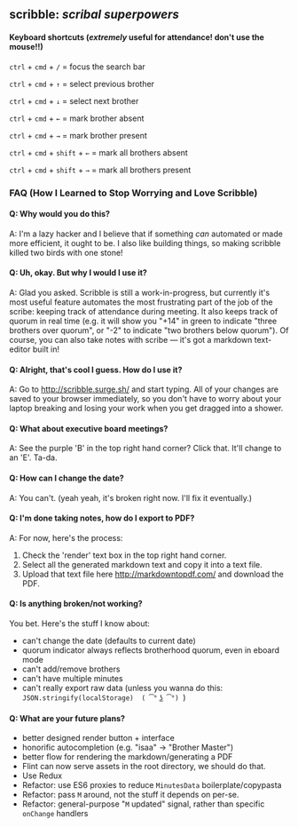 ## scribble: *scribal superpowers*

#### Keyboard shortcuts (*extremely* useful for attendance! don't use the mouse!!)


`ctrl` + `cmd` + `/` =  focus the search bar

`ctrl` + `cmd` + `↑` = select previous brother

`ctrl` + `cmd` + `↓` = select next brother

`ctrl` + `cmd` + `←` = mark brother absent

`ctrl` + `cmd` + `→` = mark brother present

`ctrl` + `cmd` + `shift` + `←` = mark all brothers absent

`ctrl` + `cmd` + `shift` + `→` = mark all brothers present


### FAQ (How I Learned to Stop Worrying and Love Scribble)

#### Q: Why would you do this?

A: I'm a lazy hacker and I believe that if something _can_ automated or made more efficient, it ought to be. I also like building things, so making scribble killed two birds with one stone!

#### Q: Uh, okay. But why I would I use it?

A: Glad you asked. Scribble is still a work-in-progress, but currently it's most useful feature automates the most frustrating part of the job of the scribe: keeping track of attendance during meeting. It also keeps track of quorum in real time (e.g. it will show you "+14" in green to indicate "three brothers over quorum", or "-2" to indicate "two brothers below quorum"). Of course, you can also take notes with scribe — it's got a markdown text-editor built in!

#### Q: Alright, that's cool I guess. How do I use it?

A: Go to http://scribble.surge.sh/ and start typing. All of your changes are saved to your browser immediately, so you don't have to worry about your laptop breaking and losing your work when you get dragged into a shower.

#### Q: What about executive board meetings?

A: See the purple 'B' in the top right hand corner? Click that. It'll change to an 'E'. Ta-da.

#### Q: How can I change the date?

A: You can't. (yeah yeah, it's broken right now. I'll fix it eventually.)

#### Q: I'm done taking notes, how do I export to PDF?

A: For now, here's the process:

1. Check the 'render' text box in the top right hand corner.
2. Select all the generated markdown text and copy it into a text file.
3. Upload that text file here http://markdowntopdf.com/ and download the PDF.

#### Q: Is anything broken/not working?

You bet. Here's the stuff I know about:

- can't change the date (defaults to current date)
- quorum indicator always reflects brotherhood quorum, even in eboard mode
- can't add/remove brothers
- can't have multiple minutes
- can't really export raw data (unless you wanna do this: `JSON.stringify(localStorage)  ( ͡° ͜ʖ ͡°) `)

#### Q: What are your future plans?

- better designed render button + interface
- honorific autocompletion (e.g. "isaa<tab>" -> "Brother Master")
- better flow for rendering the markdown/generating a PDF
- Flint can now serve assets in the root directory, we should do that.
- Use Redux
- Refactor: use ES6 proxies to reduce `MinutesData` boilerplate/copypasta
- Refactor: pass `M` around, not the stuff it depends on per-se.
- Refactor: general-purpose "`M` updated" signal, rather than specific `onChange` handlers
